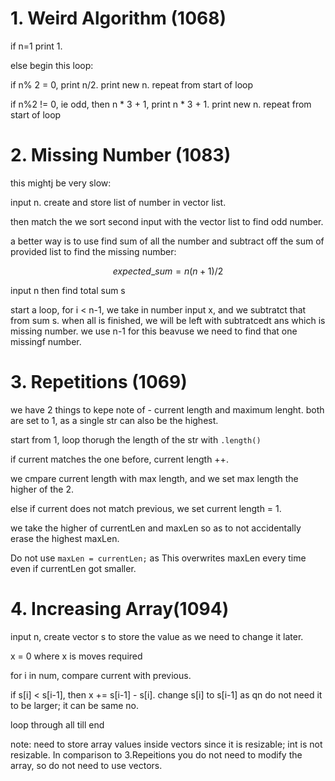 # 1. Weird Algorithm (1068)

if n=1 print 1.

else begin this loop:

if n% 2 = 0, print n/2. print new n. repeat from start of loop

if n%2 != 0, ie odd, then n * 3 + 1, print n * 3 + 1. print new n. repeat from start of loop


# 2. Missing Number (1083)

this mightj be very slow:

input n. create and store list of number in vector list.

then match the we sort second input with the vector list to find odd number.

a better way is to use find sum of all the number and subtract off the sum of provided list to find the missing number:

$$
expected\_sum = {n(n+1)}/2 
$$


input n then find total sum s

start a loop, for i < n-1, we take in number input x, and we subtratct that from sum s. when all is finished, we will be left with subtratcedt ans which is missing number. we use n-1 for this beavuse we need to find that one missingf number.


# 3. Repetitions (1069)

we have 2 things to kepe note of - current length and maximum lenght. both are set to 1, as a single str can also be the highest.

start from 1, loop thorugh the length of the str with `.length()`

if current matches the one before, current length ++. 

we cmpare current length with max length, and we set max length the higher of the 2.

else if current does not match previous, we set current length = 1.

we take the higher of currentLen and maxLen so as to not accidentally erase the highest maxLen.

Do not use `maxLen = currentLen;` as This overwrites maxLen every time even if currentLen got smaller.


# 4. Increasing Array(1094)

input n, create vector s to store the value as we need to change it later. 

x = 0 where x is moves required

for i in num, compare current with previous.

if s[i] < s[i-1], then x += s[i-1] - s[i]. change s[i] to s[i-1] as qn do not need it to be larger; it can be same no. 

loop through all till end

note: need to store array values inside vectors since it is resizable; int is not resizable. In comparison to 3.Repeitions you do not need to modify the array, so do not need to use vectors.
